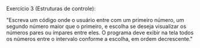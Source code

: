 Exercício 3 (Estruturas de controle):

"Escreva um código onde o usuário entre com um primeiro número, um segundo número maior que o primeiro, e escolha se deseja visualizar os números pares ou ímpares entre eles. O programa deve exibir na tela todos os números entre o intervalo conforme a escolha, em ordem decrescente."